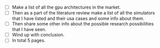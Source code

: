 - [ ] Make a list of all the gpu architectures in the market.
- [ ] Then as a part of the literature review make a list of all the simulators that I have listed and their usa cases and some info about them.
- [ ] Then share some other info about the possible research possibilities that I have seen.
- [ ] Wind up with conclusion.
- [ ] In total 5 pages.
